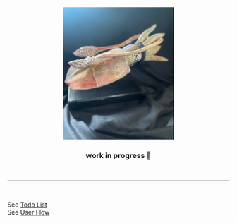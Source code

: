 <section align="center">
  <img src="https://github.com/FreudCat/ceramic-arts/blob/main/assets/readme-images/octopus.jpg" alt="" height="300" width="250"/>

  ### work in progress 🚧

</section>

<br />

---

<br />

See [Todo List](https://www.example.com)  
See [User Flow](https://www.example.com)

